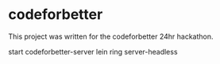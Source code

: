 codeforbetter
=============

This project was written for the codeforbetter 24hr hackathon.

start codeforbetter-server
lein ring server-headless
